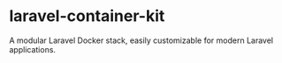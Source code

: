 # laravel-container-kit
A modular Laravel Docker stack, easily customizable for modern Laravel applications.
